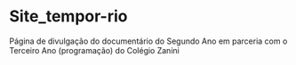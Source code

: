 # Site_tempor-rio
Página de divulgação do documentário do Segundo Ano em parceria com o Terceiro Ano (programação) do Colégio Zanini
